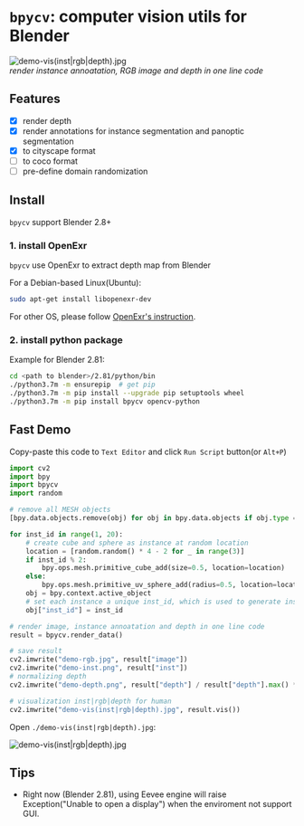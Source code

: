 # `bpycv`: computer vision utils for Blender

![demo-vis(inst|rgb|depth).jpg](doc/img/demo-vis(inst|rgb|depth).jpg)    
*render instance annoatation, RGB image and depth in one line code*

## Features

 - [x] render depth
 - [x] render annotations for instance segmentation and panoptic segmentation 
 - [x] to cityscape format
 - [ ] to coco format
 - [ ] pre-define domain randomization

## Install
`bpycv` support Blender 2.8+

### 1. install OpenExr
`bpycv` use OpenExr to extract depth map from Blender

For a Debian-based Linux(Ubuntu):
```bash
sudo apt-get install libopenexr-dev
```

For other OS, please follow [OpenExr's instruction](https://excamera.com/sphinx/articles-openexr.html).

### 2. install python package
Example for Blender 2.81:
```bash
cd <path to blender>/2.81/python/bin
./python3.7m -m ensurepip  # get pip
./python3.7m -m pip install --upgrade pip setuptools wheel
./python3.7m -m pip install bpycv opencv-python
```

## Fast Demo

Copy-paste this code to `Text Editor` and click `Run Script` button(or `Alt+P`)
```python
import cv2
import bpy
import bpycv
import random

# remove all MESH objects
[bpy.data.objects.remove(obj) for obj in bpy.data.objects if obj.type == "MESH"]

for inst_id in range(1, 20):
    # create cube and sphere as instance at random location
    location = [random.random() * 4 - 2 for _ in range(3)]
    if inst_id % 2:
        bpy.ops.mesh.primitive_cube_add(size=0.5, location=location)
    else:
        bpy.ops.mesh.primitive_uv_sphere_add(radius=0.5, location=location)
    obj = bpy.context.active_object
    # set each instance a unique inst_id, which is used to generate instance annotation.
    obj["inst_id"] = inst_id

# render image, instance annoatation and depth in one line code
result = bpycv.render_data()

# save result
cv2.imwrite("demo-rgb.jpg", result["image"])
cv2.imwrite("demo-inst.png", result["inst"])
# normalizing depth
cv2.imwrite("demo-depth.png", result["depth"] / result["depth"].max() * 255)

# visualization inst|rgb|depth for human
cv2.imwrite("demo-vis(inst|rgb|depth).jpg", result.vis())
```
Open `./demo-vis(inst|rgb|depth).jpg`:   

![demo-vis(inst|rgb|depth).jpg](doc/img/demo-vis(inst|rgb|depth).jpg)

## Tips
 * Right now (Blender 2.81), using Eevee engine will raise Exception("Unable to open a display") when the enviroment not support GUI.